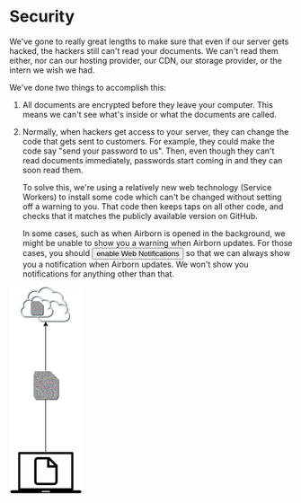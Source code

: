 # Security

We've gone to really great lengths to make sure that even if our server
gets hacked, the hackers still can't read your documents. We can't read
them either, nor can our hosting provider, our CDN, our storage
provider, or the intern we wish we had.

We've done two things to accomplish this:

1. All documents are encrypted before they leave your computer. This
   means we can't see what's inside or what the documents are called.

2. Normally, when hackers get access to your server, they can change the
   code that gets sent to customers. For example, they could make the
   code say "send your password to us". Then, even though they can't
   read documents immediately, passwords start coming in and they can
   soon read them.

   To solve this, we're using a relatively new web technology (Service
   Workers) to install some code which can't be changed without setting
   off a warning to you. That code then keeps taps on all other code,
   and checks that it matches the publicly available version on GitHub.
   
   In some cases, such as when Airborn is opened in the background,
   we might be unable to show you a warning when Airborn updates. For
   those cases, you should
   <button onclick="Notification.requestPermission()">enable Web
   Notifications</button> so that we can always show you a notification
   when Airborn updates. We won't show you notifications for anything
   other than that.

<img alt="Client-Side Encryption" src="images/client-side-encryption.png" class="img-container security" id="sidebar">